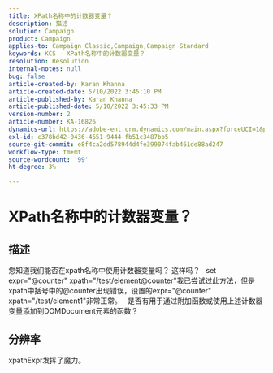```yaml
---
title: XPath名称中的计数器变量？
description: 描述
solution: Campaign
product: Campaign
applies-to: Campaign Classic,Campaign,Campaign Standard
keywords: KCS - XPath名称中的计数器变量？
resolution: Resolution
internal-notes: null
bug: false
article-created-by: Karan Khanna
article-created-date: 5/10/2022 3:45:10 PM
article-published-by: Karan Khanna
article-published-date: 5/10/2022 3:45:33 PM
version-number: 2
article-number: KA-16826
dynamics-url: https://adobe-ent.crm.dynamics.com/main.aspx?forceUCI=1&pagetype=entityrecord&etn=knowledgearticle&id=c2fb652b-78d0-ec11-a7b5-00224809c556
exl-id: c378bd42-0436-4651-9444-fb51c3487bb5
source-git-commit: e8f4ca2dd578944d4fe399074fab461de88ad247
workflow-type: tm+mt
source-wordcount: '99'
ht-degree: 3%

---
```


# XPath名称中的计数器变量？

## 描述


您知道我们能否在xpath名称中使用计数器变量吗？ 这样吗？
 
set expr=&quot;@counter&quot; xpath=&quot;/test/element@counter&quot;我已尝试过此方法，但是xpath中括号中的@counter出现错误，设置的expr=&quot;@counter&quot; xpath=&quot;/test/element1&quot;非常正常。
 
是否有用于通过附加函数或使用上述计数器变量添加到DOMDocument元素的函数？


## 分辨率


xpathExpr发挥了魔力。
